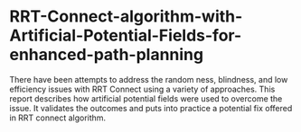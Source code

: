 # RRT-Connect-algorithm-with-Artificial-Potential-Fields-for-enhanced-path-planning
There have been attempts to address the random ness, blindness, and low efficiency issues with RRT Connect using  a variety of approaches. This report describes how artificial  potential fields were used to overcome the issue. It validates the outcomes and puts into practice a potential fix offered in RRT connect algorithm.
